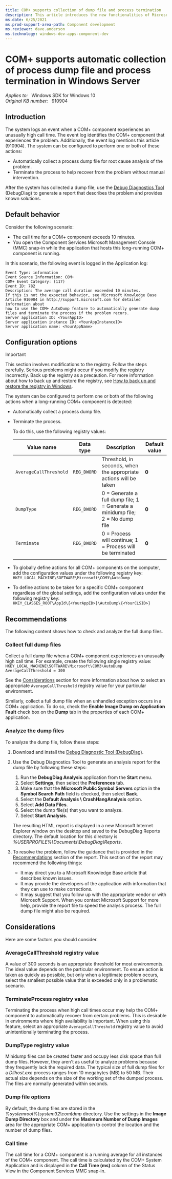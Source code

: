 ```yaml
---
title: COM+ supports collection of dump file and process termination
description: This article introduces the new functionalities of Microsoft COM+, including automatic collection of process dump file and process termination.
ms.date: 6/25/2021
ms.prod-support-area-path: Component development
ms.reviewer: dave.anderson
ms.technology: windows-dev-apps-component-dev
---
```

# COM+ supports automatic collection of process dump file and process termination in Windows Server

_Applies to:_ &nbsp; Windows SDK for Windows 10  
_Original KB number:_ &nbsp; 910904

## Introduction

The system logs an event when a COM+ component experiences an unusually high call time. The event log identifies the COM+ component that experiences the problem. Additionally, the event log mentions this article (910904). The system can be configured to perform one or both of these actions:

- Automatically collect a process dump file for root cause analysis of the problem.
- Terminate the process to help recover from the problem without manual intervention.

After the system has collected a dump file, use the [Debug Diagnostics Tool](https://www.microsoft.com/download/details.aspx?id=58210) (DebugDiag) to generate a report that describes the problem and provides known solutions.

## Default behavior

Consider the following scenario:

- The call time for a COM+ component exceeds 10 minutes.
- You open the Component Services Microsoft Management Console (MMC) snap-in while the application that hosts this long-running COM+ component is running.

In this scenario, the following event is logged in the Application log:

```output
Event Type: information
Event Source Information: COM+
COM+ Event Category: (117)
Event ID: 782
Description: The average call duration exceeded 10 minutes.
If this is not the expected behavior, see Microsoft Knowledge Base Article 910904 in http://support.microsoft.com for detailed information about
how to use the COM+ AutoDump feature to automatically generate dump files and terminate the process if the problem recurs.
Server application ID: <YourAppID>
Server application instance ID: <YourAppInstanceID>
Server application name: <YourAppName>
```

## Configuration options

> [!IMPORTANT]
> This section involves modifications to the registry. Follow the steps carefully. Serious problems might occur if you modify the registry incorrectly. Back up the registry as a precaution. For more information about how to back up and restore the registry, see [How to back up and restore the registry in Windows](https://support.microsoft.com/topic/how-to-back-up-and-restore-the-registry-in-windows-855140ad-e318-2a13-2829-d428a2ab0692).

The system can be configured to perform one or both of the following actions when a long-running COM+ component is detected:

- Automatically collect a process dump file.
- Terminate the process.

    To do this, use the following registry values:

    |Value name|Data type|Description|Default value
    |---|---|---|---|
    |`AverageCallThreshold`|`REG_DWORD`|Threshold, in seconds, when the appropriate actions will be taken|**0**|
    |`DumpType`|`REG_DWORD`|0 = Generate a full dump file; 1 = Generate a minidump file; 2 = No dump file|**0**|
    |`Terminate`|`REG_DWORD`|0 = Process will continue; 1 = Process will be terminated|**0**|
    |||||

- To globally define actions for all COM+ components on the computer, add the configuration values under the following registry key:  
`HKEY_LOCAL_MACHINE\SOFTWARE\Microsoft\COM3\AutoDump`

- To define actions to be taken for a specific COM+ component regardless of the global settings, add the configuration values under the following registry key:  
`HKEY_CLASSES_ROOT\AppId\{<YourAppID>}\AutoDump\{<YourCLSID>}`

## Recommendations

The following content shows how to check and analyze the full dump files.

### Collect full dump files

Collect a full dump file when a COM+ component experiences an unusually high call time. For example, create the following single registry value:  
`HKEY_LOCAL_MACHINE\SOFTWARE\Microsoft\COM3\AutoDump AverageCallThreshold = 300`

See the [Considerations](#considerations) section for more information about how to select an appropriate `AverageCallThreshold` registry value for your particular environment.

Similarly, collect a full dump file when an unhandled exception occurs in a COM+ application. To do so, check the **Enable Image Dump on Application Fault** check box on the **Dump** tab in the properties of each COM+ application.

### Analyze the dump files

To analyze the dump file, follow these steps:

1. Download and install the [Debug Diagnostic Tool (DebugDiag)](https://www.microsoft.com/download/details.aspx?id=102635).

1. Use the Debug Diagnostics Tool to generate an analysis report for the dump file by following these steps:
    1. Run the **DebugDiag Analysis** application from the **Start** menu.
    2. Select **Settings**, then select the **Preferences** tab.
    3. Make sure that the **Microsoft Public Symbol Servers** option in the **Symbol Search Path** field is checked, then select **Back**.
    4. Select the **Default Analysis \ CrashHangAnalysis** option.
    5. Select **Add Data Files**.
    6. Select the dump file(s) that you want to analyze.
    7. Select **Start Analysis**.

    The resulting HTML report is displayed in a new Microsoft Internet Explorer window on the desktop and saved to the DebugDiag Reports directory. The default location for this directory is *%USERPROFILE%\Documents\DebugDiag\Reports*.

1. To resolve the problem, follow the guidance that is provided in the [Recommendations](#recommendations) section of the report. This section of the report may recommend the following things:
    - It may direct you to a Microsoft Knowledge Base article that describes known issues.
    - It may provide the developers of the application with information that they can use to make corrections.
    - It may suggest that you follow up with the appropriate vendor or with Microsoft Support. When you contact Microsoft Support for more help, provide the report file to speed the analysis process. The full dump file might also be required.

## Considerations

Here are some factors you should consider.

### AverageCallThreshold registry value

A value of 300 seconds is an appropriate threshold for most environments. The ideal value depends on the particular environment. To ensure action is taken as quickly as possible, but only when a legitimate problem occurs, select the smallest possible value that is exceeded only in a problematic scenario.

### TerminateProcess registry value

Terminating the process when high call times occur may help the COM+ component to automatically recover from certain problems. This is desirable in environments where high availability is important. When using this feature, select an appropriate `AverageCallThreshold` registry value to avoid unintentionally terminating the process.

### DumpType registry value

Minidump files can be created faster and occupy less disk space than full dump files. However, they aren't as useful to analyze problems because they frequently lack the required data. The typical size of full dump files for a *Dllhost.exe* process ranges from 10 megabytes (MB) to 50 MB. Their actual size depends on the size of the working set of the dumped process. The files are normally generated within seconds.

### Dump file options

By default, the dump files are stored in the *%systemroot%\system32\com\dmp* directory. Use the settings in the **Image Dump Directory** box and under the **Maximum Number of Dump Images** area for the appropriate COM+ application to control the location and the number of dump files.

### Call time

The call time for a COM+ component is a running average for all instances of the COM+ component. The call time is calculated by the COM+ System Application and is displayed in the **Call Time (ms)** column of the Status View in the Component Services MMC snap-in.
